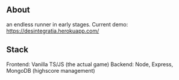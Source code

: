 ## About

an endless runner in early stages. Current demo:
https://desintegratia.herokuapp.com/

## Stack

Frontend: Vanilla TS/JS (the actual game)
Backend: Node, Express, MongoDB (highscore management)